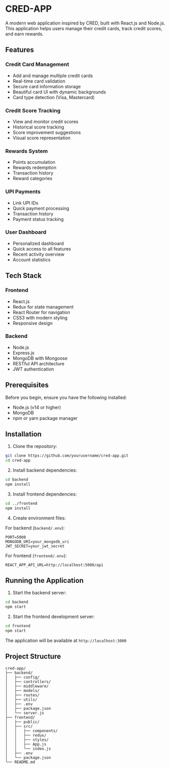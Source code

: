 # CRED-APP

A modern web application inspired by CRED, built with React.js and Node.js. This application helps users manage their credit cards, track credit scores, and earn rewards.

## Features

### Credit Card Management
- Add and manage multiple credit cards
- Real-time card validation
- Secure card information storage
- Beautiful card UI with dynamic backgrounds
- Card type detection (Visa, Mastercard)

### Credit Score Tracking
- View and monitor credit scores
- Historical score tracking
- Score improvement suggestions
- Visual score representation

### Rewards System
- Points accumulation
- Rewards redemption
- Transaction history
- Reward categories

### UPI Payments
- Link UPI IDs
- Quick payment processing
- Transaction history
- Payment status tracking

### User Dashboard
- Personalized dashboard
- Quick access to all features
- Recent activity overview
- Account statistics

## Tech Stack

### Frontend
- React.js
- Redux for state management
- React Router for navigation
- CSS3 with modern styling
- Responsive design

### Backend
- Node.js
- Express.js
- MongoDB with Mongoose
- RESTful API architecture
- JWT authentication

## Prerequisites

Before you begin, ensure you have the following installed:
- Node.js (v14 or higher)
- MongoDB
- npm or yarn package manager

## Installation

1. Clone the repository:
```bash
git clone https://github.com/yourusername/cred-app.git
cd cred-app
```

2. Install backend dependencies:
```bash
cd backend
npm install
```

3. Install frontend dependencies:
```bash
cd ../frontend
npm install
```

4. Create environment files:

For backend (`backend/.env`):
```
PORT=5000
MONGODB_URI=your_mongodb_uri
JWT_SECRET=your_jwt_secret
```

For frontend (`frontend/.env`):
```
REACT_APP_API_URL=http://localhost:5000/api
```

## Running the Application

1. Start the backend server:
```bash
cd backend
npm start
```

2. Start the frontend development server:
```bash
cd frontend
npm start
```

The application will be available at `http://localhost:3000`

## Project Structure

```
cred-app/
├── backend/
│   ├── config/
│   ├── controllers/
│   ├── middleware/
│   ├── models/
│   ├── routes/
│   ├── utils/
│   ├── .env
│   ├── package.json
│   └── server.js
├── frontend/
│   ├── public/
│   ├── src/
│   │   ├── components/
│   │   ├── redux/
│   │   ├── styles/
│   │   ├── App.js
│   │   └── index.js
│   ├── .env
│   └── package.json
└── README.md
```

